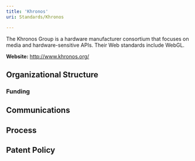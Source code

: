 ```yaml
---
title: 'Khronos'
uri: Standards/Khronos

---
```

The Khronos Group is a hardware manufacturer consortium that focuses on media and hardware-sensitive APIs. Their Web standards include WebGL.

**Website:** <http://www.khronos.org/>

## Organizational Structure

### Funding

## Communications

## Process

## Patent Policy
